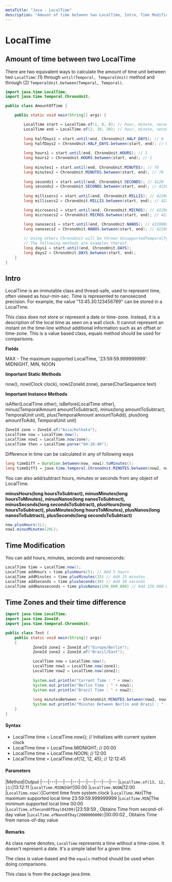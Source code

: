 ```yaml
---
metaTitle: "Java - LocalTime"
description: "Amount of time between two LocalTime, Intro, Time Modification, Time Zones and their time difference"
---
```


# LocalTime



## Amount of time between two LocalTime


There are two equivalent ways to calculate the amount of time unit between two `LocalTime`: (1) through `until(Temporal, TemporalUnit)` method and through (2) `TemporalUnit.between(Temporal, Temporal)`.

```java
import java.time.LocalTime;
import java.time.temporal.ChronoUnit;

public class AmountOfTime {

    public static void main(String[] args) {

        LocalTime start = LocalTime.of(1, 0, 0); // hour, minute, second
        LocalTime end = LocalTime.of(2, 10, 20); // hour, minute, second
        
        long halfDays1 = start.until(end, ChronoUnit.HALF_DAYS); // 0
        long halfDays2 = ChronoUnit.HALF_DAYS.between(start, end); // 0
        
        long hours1 = start.until(end, ChronoUnit.HOURS); // 1
        long hours2 = ChronoUnit.HOURS.between(start, end); // 1
        
        long minutes1 = start.until(end, ChronoUnit.MINUTES); // 70
        long minutes2 = ChronoUnit.MINUTES.between(start, end); // 70
        
        long seconds1 = start.until(end, ChronoUnit.SECONDS); // 4220
        long seconds2 = ChronoUnit.SECONDS.between(start, end); // 4220
        
        long millisecs1 = start.until(end, ChronoUnit.MILLIS); // 4220000
        long millisecs2 = ChronoUnit.MILLIS.between(start, end); // 4220000

        long microsecs1 = start.until(end, ChronoUnit.MICROS); // 4220000000
        long microsecs2 = ChronoUnit.MICROS.between(start, end); // 4220000000

        long nanosecs1 = start.until(end, ChronoUnit.NANOS); // 4220000000000
        long nanosecs2 = ChronoUnit.NANOS.between(start, end); // 4220000000000
        
        // Using others ChronoUnit will be thrown UnsupportedTemporalTypeException.
        // The following methods are examples thereof.
        long days1 = start.until(end, ChronoUnit.DAYS); 
        long days2 = ChronoUnit.DAYS.between(start, end); 
    }
}

```



## Intro


LocalTime is an immutable class and thread-safe, used to represent time, often viewed as hour-min-sec. Time is represented to nanosecond precision. For example, the value "13:45.30.123456789" can be stored in a LocalTime.

This class does not store or represent a date or time-zone. Instead, it is a description of the local time as seen on a wall clock. It cannot represent an instant on the time-line without additional information such as an offset or time-zone. This is a value based class, equals method should be used for comparisons.

**Fields**

MAX - The maximum supported LocalTime, '23:59:59.999999999'.
MIDNIGHT, MIN, NOON

**Important Static Methods**

now(), now(Clock clock), now(ZoneId zone), parse(CharSequence text)

**Important Instance Methods**

isAfter(LocalTime other), isBefore(LocalTime other), minus(TemporalAmount amountToSubtract), minus(long amountToSubtract, TemporalUnit unit), plus(TemporalAmount amountToAdd), plus(long amountToAdd, TemporalUnit unit)

```java
ZoneId zone = ZoneId.of("Asia/Kolkata");
LocalTime now = LocalTime.now();
LocalTime now1 = LocalTime.now(zone);
LocalTime then = LocalTime.parse("04:16:40");

```

Difference in time can be calculated in any of following ways

```java
long timeDiff = Duration.between(now, now1).toMinutes();
long timeDiff1 = java.time.temporal.ChronoUnit.MINUTES.between(now2, now1);

```

You can also add/subtract hours, minutes or seconds from any object of LocalTime.

**minusHours(long hoursToSubtract), minusMinutes(long hoursToMinutes), minusNanos(long nanosToSubtract), minusSeconds(long secondsToSubtract), plusHours(long hoursToSubtract), plusMinutes(long hoursToMinutes), plusNanos(long nanosToSubtract), plusSeconds(long secondsToSubtract)**

```java
now.plusHours(1L);
now1.minusMinutes(20L);

```



## Time Modification


You can add hours, minutes, seconds and nanoseconds:

```java
LocalTime time = LocalTime.now();
LocalTime addHours = time.plusHours(5); // Add 5 hours
LocaLTime addMinutes = time.plusMinutes(15) // Add 15 minutes
LocalTime addSeconds = time.plusSeconds(30) // Add 30 seconds
LocalTime addNanoseconds = time.plusNanos(150_000_000) // Add 150.000.000ns (150ms)

```



## Time Zones and their time difference


```java
import java.time.LocalTime;
import java.time.ZoneId;
import java.time.temporal.ChronoUnit;

public class Test {
    public static void main(String[] args)
    {
            ZoneId zone1 = ZoneId.of("Europe/Berlin");
            ZoneId zone2 = ZoneId.of("Brazil/East");

            LocalTime now = LocalTime.now();
            LocalTime now1 = LocalTime.now(zone1);
            LocalTime now2 = LocalTime.now(zone2);
            
            System.out.println("Current Time : " + now);
            System.out.println("Berlin Time : " + now1);
            System.out.println("Brazil Time : " + now2);
            
            long minutesBetween = ChronoUnit.MINUTES.between(now2, now1);
            System.out.println("Minutes Between Berlin and Brazil : " + minutesBetween +"mins");          
    }
}

```



#### Syntax


- LocalTime time = LocalTime.now(); // Initializes with current system clock
- LocalTime time = LocalTime.MIDNIGHT; // 00:00
- LocalTime time = LocalTime.NOON; // 12:00
- LocalTime time = LocalTime.of(12, 12, 45); // 12:12:45



#### Parameters


|Method|Output
|---|---|---|---|---|---|---|---|---|---
|`LocalTime.of(13, 12, 11)`|13:12:11
|`LocalTime.MIDNIGHT`|00:00
|`LocalTime.NOON`|12:00
|`LocalTime.now()`|Current time from system clock
|`LocalTime.MAX`|The maximum supported local time 23:59:59.999999999
|`LocalTime.MIN`|The minimum supported local time 00:00
|`LocalTime.ofSecondOfDay(84399)`|23:59:59 , Obtains Time from second-of-day value
|`LocalTime.ofNanoOfDay(2000000000)`|00:00:02 , Obtains Time from nanos-of-day value



#### Remarks


As class name denotes, `LocalTime` represents a time without a time-zone. It doesn't represent a date. It's a simple label for a given time.

The class is value-based and the `equals` method should be used when doing comparisons.

This class is from the package java.time.

